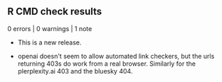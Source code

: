 ## R CMD check results

0 errors | 0 warnings | 1 note

* This is a new release.

* openai doesn't seem to allow automated link checkers, but the urls returning
  403s do work from a real browser. Similarly for the plerplexity.ai 403
  and the bluesky 404.
